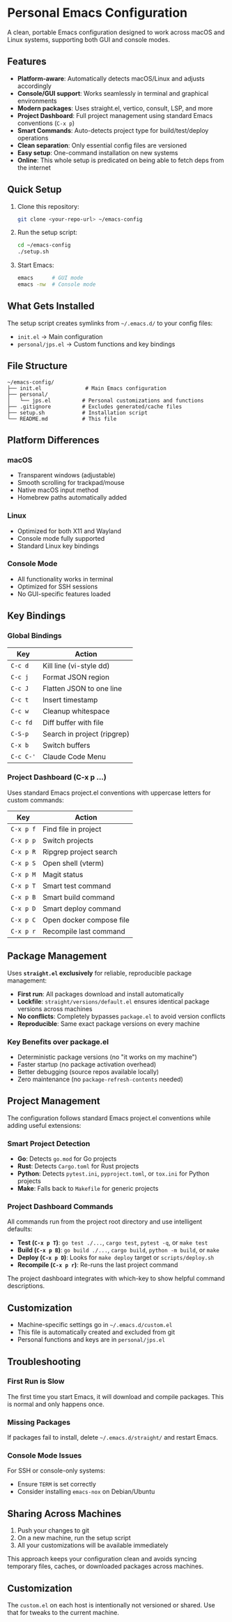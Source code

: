 # Personal Emacs Configuration

A clean, portable Emacs configuration designed to work across macOS and Linux systems, supporting both GUI and console modes.

## Features

- **Platform-aware**: Automatically detects macOS/Linux and adjusts accordingly
- **Console/GUI support**: Works seamlessly in terminal and graphical environments  
- **Modern packages**: Uses straight.el, vertico, consult, LSP, and more
- **Project Dashboard**: Full project management using standard Emacs conventions (`C-x p`)
- **Smart Commands**: Auto-detects project type for build/test/deploy operations
- **Clean separation**: Only essential config files are versioned
- **Easy setup**: One-command installation on new systems
- **Online**: This whole setup is predicated on being able to fetch deps from the internet

## Quick Setup

1. Clone this repository:
   ```bash
   git clone <your-repo-url> ~/emacs-config
   ```

2. Run the setup script:
   ```bash
   cd ~/emacs-config
   ./setup.sh
   ```

3. Start Emacs:
   ```bash
   emacs      # GUI mode
   emacs -nw  # Console mode
   ```

## What Gets Installed

The setup script creates symlinks from `~/.emacs.d/` to your config files:
- `init.el` → Main configuration
- `personal/jps.el` → Custom functions and key bindings

## File Structure

```
~/emacs-config/
├── init.el              # Main Emacs configuration
├── personal/
│   └── jps.el          # Personal customizations and functions
├── .gitignore          # Excludes generated/cache files
├── setup.sh            # Installation script
└── README.md           # This file
```

## Platform Differences

### macOS
- Transparent windows (adjustable)
- Smooth scrolling for trackpad/mouse
- Native macOS input method
- Homebrew paths automatically added

### Linux
- Optimized for both X11 and Wayland
- Console mode fully supported
- Standard Linux key bindings

### Console Mode
- All functionality works in terminal
- Optimized for SSH sessions
- No GUI-specific features loaded

## Key Bindings

### Global Bindings
| Key         | Action                      |
|-------------|------------------------------|
| `C-c d`     | Kill line (vi-style dd)     |
| `C-c j`     | Format JSON region          |
| `C-c J`     | Flatten JSON to one line    |
| `C-c t`     | Insert timestamp            |
| `C-c w`     | Cleanup whitespace          |
| `C-c fd`    | Diff buffer with file       |
| `C-S-p`     | Search in project (ripgrep) |
| `C-x b`     | Switch buffers              |
| `C-c C-'`   | Claude Code Menu            |

### Project Dashboard (C-x p ...)
Uses standard Emacs project.el conventions with uppercase letters for custom commands:

| Key         | Action                      |
|-------------|------------------------------|
| `C-x p f`   | Find file in project        |
| `C-x p p`   | Switch projects             |
| `C-x p R`   | Ripgrep project search      |
| `C-x p S`   | Open shell (vterm)          |
| `C-x p M`   | Magit status                |
| `C-x p T`   | Smart test command          |
| `C-x p B`   | Smart build command         |
| `C-x p D`   | Smart deploy command        |
| `C-x p C`   | Open docker compose file    |
| `C-x p r`   | Recompile last command      |

## Package Management

Uses **`straight.el` exclusively** for reliable, reproducible package management:

- **First run**: All packages download and install automatically
- **Lockfile**: `straight/versions/default.el` ensures identical package versions across machines  
- **No conflicts**: Completely bypasses `package.el` to avoid version conflicts
- **Reproducible**: Same exact package versions on every machine

### Key Benefits over package.el
- Deterministic package versions (no "it works on my machine")
- Faster startup (no package activation overhead)
- Better debugging (source repos available locally)
- Zero maintenance (no `package-refresh-contents` needed)

## Project Management

The configuration follows standard Emacs project.el conventions while adding useful extensions:

### Smart Project Detection
- **Go**: Detects `go.mod` for Go projects
- **Rust**: Detects `Cargo.toml` for Rust projects  
- **Python**: Detects `pytest.ini`, `pyproject.toml`, or `tox.ini` for Python projects
- **Make**: Falls back to `Makefile` for generic projects

### Project Dashboard Commands
All commands run from the project root directory and use intelligent defaults:

- **Test (`C-x p T`)**: `go test ./...`, `cargo test`, `pytest -q`, or `make test`
- **Build (`C-x p B`)**: `go build ./...`, `cargo build`, `python -m build`, or `make`
- **Deploy (`C-x p D`)**: Looks for `make deploy` target or `scripts/deploy.sh`
- **Recompile (`C-x p r`)**: Re-runs the last project command

The project dashboard integrates with which-key to show helpful command descriptions.

## Customization

- Machine-specific settings go in `~/.emacs.d/custom.el`
- This file is automatically created and excluded from git
- Personal functions and keys are in `personal/jps.el`

## Troubleshooting

### First Run is Slow
The first time you start Emacs, it will download and compile packages. This is normal and only happens once.

### Missing Packages
If packages fail to install, delete `~/.emacs.d/straight/` and restart Emacs.

### Console Mode Issues
For SSH or console-only systems:
- Ensure `TERM` is set correctly
- Consider installing `emacs-nox` on Debian/Ubuntu

## Sharing Across Machines

1. Push your changes to git
2. On a new machine, run the setup script
3. All your customizations will be available immediately

This approach keeps your configuration clean and avoids syncing temporary files, caches, or downloaded packages across machines.

## Customization

The `custom.el` on each host is intentionally not versioned or shared. Use that for tweaks to the current machine.
